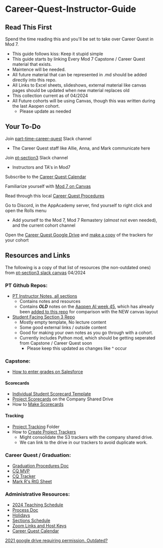 # Career-Quest-Instructor-Guide

## Read This First

Spend the time reading this and you'll be set to take over Career Quest in Mod 7.

- This guide follows kiss: Keep it stupid simple
- This guide starts by linking Every Mod 7 Capstone / Career Quest material that exists.
- Maintence will be needed.
- All future material that can be represented in .md should be added directly into this repo.
- All Links to Excel sheets, slideshows, external material like canvas pages should be updated when new material replaces old
- This collection current as of 04/2024
- All Future cohorts will be using Canvas, though this was written during the last Aaopen cohort.
    - Please update as needed

## Your To-Do

Join [part-time-career-quest](https://app-academy-internal.slack.com/archives/C03TEF87M9B) Slack channel
- The Career Quest staff like Allie, Anna, and Mark communicate here

Join [pt-section3](https://app-academy-internal.slack.com/archives/C05RRSRNEAH) Slack channel
- Instructors and TA's in Mod7

Subscribe to the [Career Quest Calendar](https://calendar.google.com/calendar/u/0?cid=Y19xaWt0djFqa2RnM2xuNmJtb2NhNGlqcmVrNEBncm91cC5jYWxlbmRhci5nb29nbGUuY29t)

Familiarize yourself with [Mod 7 on Canvas](https://appacademy.instructure.com/courses/337)

Read through this local [Career Quest Procedures](./CareerQuestProcedures.md)

Go to Discord, in the AppAcademy server, find yourself to right click and open the Rolls menu
- Add yourself to the Mod 7, Mod 7 Remastery (*almost* not even needed), and the current cohort channel

Open the [Career Quest Google Drive](https://drive.google.com/drive/folders/1WIkgtkoD2oFASfIUgmkUDV16qGfafojw) and [make a copy](#tracking) of the trackers for your cohort

## Resources and Links

The following is a copy of that list of resources (the non-outdated ones) from [pt-section3 slack canvas](https://app-academy-internal.slack.com/canvas/C05RRSRNEAH) 04/2024

### PT Github Repos:

* [PT Instructor Notes, all sections](https://github.com/appacademy/pt-instructor-notes)
    * Contains notes and resources
    * Contains ***OLD*** notes on the [Aaopen AI week 45](https://github.com/appacademy/pt-instructor-notes/blob/main/3-section/45-week/structure.md), which has already been [added to this repo](week-45.md) for comparison with the NEW canvas layout
* [Student Facing Section 3 Repo](https://github.com/appacademy/pt-section-3-resources)
    * Mostly empty template, No lecture content
    * Some good external links / outside content
    * Good for making your own notes as you go through with a cohort.
    * Currently includes Python mod, which should be getting seperated from Capstone / Career Quest soon
        * Please keep this updated as changes like ^ occur

### Capstone:

* [How to enter grades on Salesforce](https://docs.google.com/document/d/1O74_fH-92OZmfgv05EblcVxhm6sQUmYWi_FZ9PVBlZI/edit#bookmark=id.3v6779ydhllm)

#### Scorecards

* [Individual Student Scorecard Template](https://docs.google.com/spreadsheets/d/1MPR806PMfvqzdJzrzPdo8r-63U7wdA8DCK8snBg3DA8/edit#gid=1971733224)
* [Project Scorecards](https://drive.google.com/drive/folders/0ALij4h9A0dsxUk9PVA) on the Company Shared Drive
* How to [Make Scorecards](https://docs.google.com/document/d/1hK3NgCXFzKCpe9THmaWL7hVOpyK382VUEX3a08Zo8WI/edit)

#### Tracking

* [Project Tracking](https://drive.google.com/drive/folders/1i9fCBCkQukkz5gEkU0VpHEE-smKXyZrH) Folder
* How to [Create Project Trackers](https://drive.google.com/file/d/1nquE2vuCHRTrGjBL-GXQO1OG40_msfKp/view)
    * Might consolidate the S3 trackers with the company shared drive.
    * We can link to the drive in our trackers to avoid duplicate work.

### Career Quest / Graduation:

* [Graduation Procedures Doc](https://docs.google.com/document/d/1tDIvouPc-88gpLWk5PRjwsKoxyHqoyiJS35fLBGiLkY/edit#heading=h.8u72pso2uw06)
* [CQ MVP](https://docs.google.com/document/d/1eElhjZQqazi92zh_NqZyQUb48qgruTz4mGXX2-A2IH8/edit?usp=sharing)
* [CQ Tracker](https://docs.google.com/spreadsheets/d/1xp7yyUtKLfNgcYbs_KN6hkTUhkx23JCnXC9FeR8Rcvk/edit?usp=sharing)
* [Mark R's RtG Sheet](https://docs.google.com/document/d/1GKxy4Sl5aRCkeSqMt12QzZ0pC3TcCwACm7k25fFRXqo/edit#heading=h.e9v578scxv05)

### Administrative Resources:

* [2024 Teaching Schedule](https://docs.google.com/spreadsheets/d/1E1TUWXALQyzsKCmr7EGtkG5xo7daARZymQTSNSJh0Mk/edit#gid=1069372566)
* [Process Doc](https://docs.google.com/document/d/1EKXDzQoropF-LRnnA6OXsSJ_wUrHFelWyPcAHv3kSo4/edit)
* [Holidays](https://app-academy-internal.slack.com/files/U049D8X595Y/F059HP3SZ45/pt_holiday_dates__2023_.pdf?origin_team=T3BTYDL2V&origin_channel=C3CGFKEE7)
* [Sections Schedule](https://docs.google.com/spreadsheets/d/1xbeXrkcFAVc-zEvCWnZ6ZkLMJXKEPRZXA9_nStb2YZk/edit#gid=1454865711)
* [Zoom Links and Host Keys](https://docs.google.com/spreadsheets/d/1GzYhThPQVkpR94basjtvUuXWLsOVsEAyPFQ44l7Vg4k/edit#gid=0)
* [Career Quest Calendar](https://calendar.google.com/calendar/u/0/embed?src=c_qiktv1jkdg3ln6bmoca4ijrek4@group.calendar.google.com&ctz=America/New_York)

[2021 google drive requiring permission. Outdated?](https://drive.google.com/drive/folders/11o-61k7zP9i5s4kDULaClcJLMAemGab1?usp=sharing)